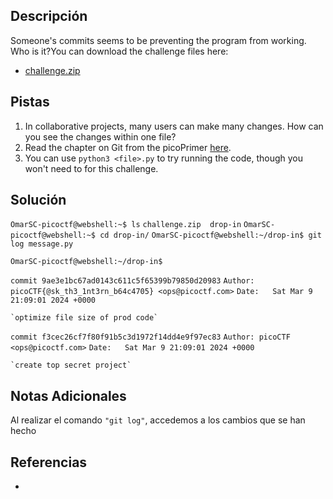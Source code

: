 ## Descripción

Someone's commits seems to be preventing the program from working. Who is it?You can download the challenge files here:

- [challenge.zip](https://artifacts.picoctf.net/c_titan/72/challenge.zip)
## Pistas

1. In collaborative projects, many users can make many changes. How can you see the changes within one file?
2. Read the chapter on Git from the picoPrimer [here](https://primer.picoctf.org/#_git_version_control).
3. You can use `python3 <file>.py` to try running the code, though you won't need to for this challenge.

## Solución

`OmarSC-picoctf@webshell:~$ ls`
`challenge.zip  drop-in`
`OmarSC-picoctf@webshell:~$ cd drop-in/`
`OmarSC-picoctf@webshell:~/drop-in$ git log message.py`

`OmarSC-picoctf@webshell:~/drop-in$` 

`commit 9ae3e1bc67ad0143c611c5f65399b79850d20983`
`Author: picoCTF{@sk_th3_1nt3rn_b64c4705} <ops@picoctf.com>`
`Date:   Sat Mar 9 21:09:01 2024 +0000`

    `optimize file size of prod code`

`commit f3cec26cf7f80f91b5c3d1972f14dd4e9f97ec83`
`Author: picoCTF <ops@picoctf.com>`
`Date:   Sat Mar 9 21:09:01 2024 +0000`

    `create top secret project`
## Notas Adicionales

Al realizar el comando `"git log"`, accedemos a los cambios que se han hecho

## Referencias
- 

